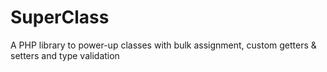 # SuperClass
A PHP library to power-up classes with bulk assignment, custom getters & setters and type validation 